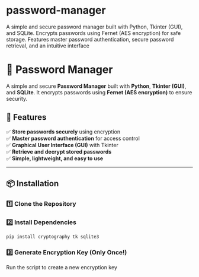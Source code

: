 # password-manager
A simple and secure password manager built with Python, Tkinter (GUI), and SQLite. Encrypts passwords using Fernet (AES encryption) for safe storage. Features master password authentication, secure password retrieval, and an intuitive interface

# 🔐 Password Manager

A simple and secure **Password Manager** built with **Python**, **Tkinter (GUI)**, and **SQLite**. It encrypts passwords using **Fernet (AES encryption)** to ensure security.

## 📌 Features

✅ **Store passwords securely** using encryption  
✅ **Master password authentication** for access control  
✅ **Graphical User Interface (GUI)** with Tkinter  
✅ **Retrieve and decrypt stored passwords**  
✅ **Simple, lightweight, and easy to use**  

---

## 📦 Installation

### **1️⃣ Clone the Repository**
### **2️⃣ Install Dependencies**
 ```sh
 pip install cryptography tk sqlite3
 ```
### **3️⃣ Generate Encryption Key (Only Once!)**
Run the script to create a new encryption key


